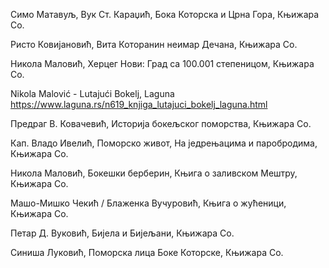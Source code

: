
Симо Матавуљ, Вук Ст. Караџић, Бока Которска и Црна Гора, Књижара Со.

Ристо Ковијановић, Вита Которанин неимар Дечана, Књижара Со.

Никола Маловић, Херцег Нови: Град са 100.001 степеницом, Књижара Со.

Nikola Malović - Lutajući Bokelj, Laguna  
https://www.laguna.rs/n619_knjiga_lutajuci_bokelj_laguna.html

Предраг В. Ковачевић, Историја бокељског поморства, Књижара Со.

Кап. Владо Ивелић, Поморско живот, На једрењацима и паробродима, Књижара Со.

Никола Маловић, Бокешки берберин, Књига о заливском Мештру, Књижара Со.

Машо-Мишко Чекић / Блаженка Вучуровић, Књига о жућеници, Књижара Со.

Петар Д. Вуковић, Бијела и Бијељани, Књижара Со.

Синиша Луковић, Поморска лица Боке Которске, Књижара Со.






